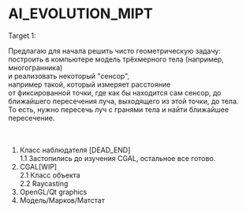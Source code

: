 # AI_EVOLUTION_MIPT <br />
Target 1: <br />

Предлагаю для начала решить чисто геометрическую задачу: <br />
построить в компьютере модель трёхмерного тела (например, многогранника) <br />
и реализовать некоторый "сенсор", <br />
например такой, который измеряет расстояние <br />
от фиксированной точки, где как бы находится сам сенсор, до ближайшего пересечения луча, выходящего из этой точки, до тела. 
<br /> То есть, нужно пересечь луч с гранями тела и найти ближайшее пересечение. <br />
<br />
<br />

1. Класс наблюдателя [DEAD_END]<br />
  1.1 Застопились до изучения CGAL, остальное все готово.
2. CGAL[WIP] <br />
  2.1 Класс объекта <br />
  2.2 Raycasting <br />
3. OpenGL/Qt graphics <br />
4. Модель/Марков/Матстат
